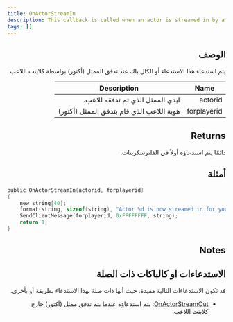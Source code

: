 ```yaml
---
title: OnActorStreamIn
description: This callback is called when an actor is streamed in by a player's client.
tags: []
---
```


<VersionWarn name='callback' version='SA-MP 0.3.7' />

<div dir="rtl" style={{ textAlign: "right" }}>


## الوصف

يتم استدعاء هذا الاستدعاء أو الكال باك عند تدفق الممثل (أكتور) بواسطة كلاينت اللاعب

| Name        | Description                                                     |
| ----------- | -------------------------------------------------------------   |
| actorid     | ايدي الممثل الذي تم تدفقه للاعب.                                |
| forplayerid | هوية اللاعب الذي قام بتدفق الممثل (أكتور)                              |

## Returns

دائمًا يتم استدعاؤه أولاً في الفلترسكربتات.

## أمثلة
</div>

```c
public OnActorStreamIn(actorid, forplayerid)
{
    new string[40];
    format(string, sizeof(string), "Actor %d is now streamed in for you.", actorid);
    SendClientMessage(forplayerid, 0xFFFFFFFF, string);
    return 1;
}
```
<div dir="rtl" style={{ textAlign: "right" }}>

## Notes

<TipNPCCallbacks/>

## الاستدعاءات او كالباكات ذات الصلة

قد تكون الاستدعاءات التالية مفيدة، حيث أنها ذات صلة بهذا الاستدعاء بطريقة أو بأخرى.

- [OnActorStreamOut](OnActorStreamOut): يتم استدعاؤه عندما يتم تدفق ممثل (أكتور) خارج كلاينت اللاعب.
</div>